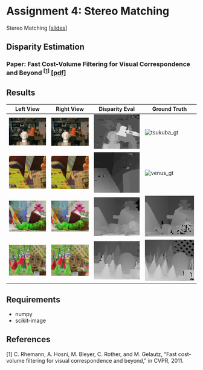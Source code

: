 # Assignment 4: Stereo Matching
Stereo Matching [[slides](http://media.ee.ntu.edu.tw/courses/cv/18F/hw/cv2018_hw04.pdf)]
## Disparity Estimation

### Paper: Fast Cost-Volume Filtering for Visual Correspondence and Beyond <sup>[[1](#references)]</sup> [[pdf](http://wwwpub.zih.tu-dresden.de/~cvweb/publications/papers/2012/FastCost-VolumeFiltering.pdf)]

## Results

Left View | Right View | Disparity Eval | Ground Truth
--- | --- | --- | --- 
![tsukuba_l](testdata/tsukuba/im3.png) | ![tsukuba_r](testdata/tsukuba/im4.png) | ![tsukuba_d](tsukuba.png) | ![tsukuba_gt](testdata/tsukuba/disp3.pgm)
![venus_l](testdata/venus/im2.png) | ![venus_r](testdata/venus/im6.png) | ![venus_d](venus.png) | ![venus_gt](testdata/venus/disp2.pgm)
![teddy_l](testdata/teddy/im2.png) | ![teddy_r](testdata/teddy/im6.png) | ![teddy_d](teddy.png) | ![teddy_gt](testdata/teddy/disp2.png)
![cones_l](testdata/cones/im2.png) | ![cones_r](testdata/cones/im6.png) | ![cones_d](cones.png) | ![cones_gt](testdata/cones/disp2.png)

## Requirements
* numpy
* scikit-image

## References
[1] C. Rhemann, A. Hosni, M. Bleyer, C. Rother, and M. Gelautz, “Fast cost-volume filtering for visual correspondence and beyond,” in CVPR, 2011.
